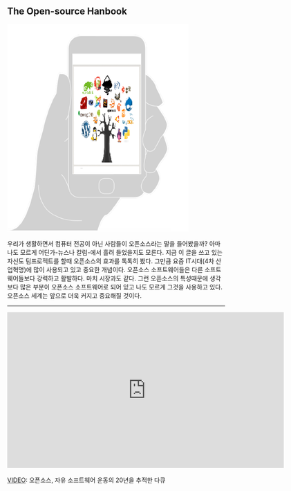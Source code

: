 ## The Open-source Hanbook

<img src='opensource-phone.png' class='img-right img-250px'>

우리가 생활하면서 컴퓨터 전공이 아닌 사람들이 오픈소스라는 말을 들어봤을까? 아마 나도 모르게 어딘가-뉴스나 칼럼-에서 흘려 들었을지도 모른다. 지금 이 글을 쓰고 있는 자신도 팀프로젝트를 할때 오픈소스의 효과를 톡톡히 봤다. 그만큼 요즘 IT시대\(4차 산업혁명\)에 많이 사용되고 있고 중요한 개념이다. 오픈소스 소프트웨어들은 다른 소프트웨어들보다 강력하고 활발하다. 마치 시장과도 같다. 그런 오픈소스의 특성때문에 생각보다 많은 부분이 오픈소스 소프트웨어로 되어 있고 나도 모르게 그것을 사용하고 있다. 오픈소스 세계는 앞으로 더욱 커지고 중요해질 것이다.

------------

<iframe width="640" height="360" src="https://www.youtube.com/embed/4ZHloJVhcRY" frameborder="0" allowfullscreen></iframe>

[VIDEO](https://www.youtube.com/watch?v=4ZHloJVhcRY): 오픈소스, 자유 소프트웨어 운동의 20년을 추적한 다큐